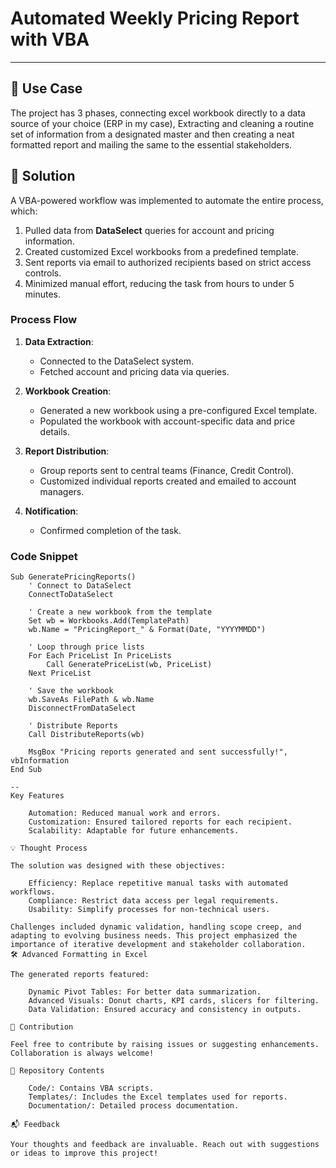 # Automated Weekly Pricing Report with VBA
---

## 📝 Use Case

The project has 3 phases, connecting excel workbook directly to a data source of your choice (ERP in my case), Extracting and cleaning a routine set of information from a designated master
and then creating a neat formatted report and mailing the same to the essential stakeholders.

## 🚀 Solution

A VBA-powered workflow was implemented to automate the entire process, which:

1. Pulled data from **DataSelect** queries for account and pricing information.
2. Created customized Excel workbooks from a predefined template.
3. Sent reports via email to authorized recipients based on strict access controls.
4. Minimized manual effort, reducing the task from hours to under 5 minutes.

### Process Flow

1. **Data Extraction**:
   - Connected to the DataSelect system.
   - Fetched account and pricing data via queries.

2. **Workbook Creation**:
   - Generated a new workbook using a pre-configured Excel template.
   - Populated the workbook with account-specific data and price details.

3. **Report Distribution**:
   - Group reports sent to central teams (Finance, Credit Control).
   - Customized individual reports created and emailed to account managers.

4. **Notification**:
   - Confirmed completion of the task.

### Code Snippet

```vba
Sub GeneratePricingReports()
    ' Connect to DataSelect
    ConnectToDataSelect
    
    ' Create a new workbook from the template
    Set wb = Workbooks.Add(TemplatePath)
    wb.Name = "PricingReport_" & Format(Date, "YYYYMMDD")
    
    ' Loop through price lists
    For Each PriceList In PriceLists
        Call GeneratePriceList(wb, PriceList)
    Next PriceList
    
    ' Save the workbook
    wb.SaveAs FilePath & wb.Name
    DisconnectFromDataSelect
    
    ' Distribute Reports
    Call DistributeReports(wb)
    
    MsgBox "Pricing reports generated and sent successfully!", vbInformation
End Sub

--
Key Features

    Automation: Reduced manual work and errors.
    Customization: Ensured tailored reports for each recipient.
    Scalability: Adaptable for future enhancements.

💡 Thought Process

The solution was designed with these objectives:

    Efficiency: Replace repetitive manual tasks with automated workflows.
    Compliance: Restrict data access per legal requirements.
    Usability: Simplify processes for non-technical users.

Challenges included dynamic validation, handling scope creep, and adapting to evolving business needs. This project emphasized the importance of iterative development and stakeholder collaboration.
🛠️ Advanced Formatting in Excel

The generated reports featured:

    Dynamic Pivot Tables: For better data summarization.
    Advanced Visuals: Donut charts, KPI cards, slicers for filtering.
    Data Validation: Ensured accuracy and consistency in outputs.

🤝 Contribution

Feel free to contribute by raising issues or suggesting enhancements. Collaboration is always welcome!

📂 Repository Contents

    Code/: Contains VBA scripts.
    Templates/: Includes the Excel templates used for reports.
    Documentation/: Detailed process documentation.

📬 Feedback

Your thoughts and feedback are invaluable. Reach out with suggestions or ideas to improve this project!
